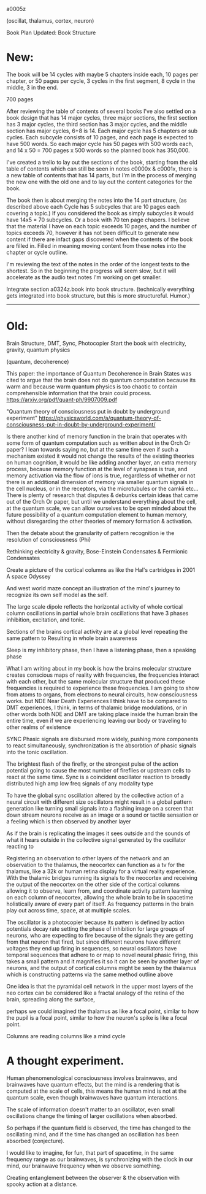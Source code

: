 a0005z

(oscillat, thalamus, cortex, neuron)

Book Plan Updated: Book Structure

# New:

The book will be 14 cycles with maybe 5 chapters inside each, 10 pages per chapter, or 50 pages per cycle, 3 cycles in the first segment, 8 cycle in the middle, 3 in the end.  

700 pages

After reviewing the table of contents of several books I've also settled on a book design that has 14 major cycles, three major sections, the first section has 3 major cycles, the third section has 3 major cycles, and the middle section has major cycles, 6+8 is 14. Each major cycle has 5 chapters or sub cycles. Each subcycle consists of 10 pages, and each page is expected to have 500 words. So each major cycle has 50 pages with 500 words each, and 14 x 50 = 700 pages x 500 words so the planned book has 350,000.

I've created a trello to lay out the sections of the book, starting from the old table of contents which can still be seen in notes c0000x & c0001x, there is a new table of contents that has 14 parts, but I'm in the process of merging the new one with the old one and to lay out the content categories for the book.

The book then is about merging the notes into the 14 part structure, (as described above each Cycle has 5 subcycles that are 10 pages each covering a topic.) If you considered the book as simply subcycles it would have 14x5 = 70 subcycles. Or a book with 70 ten page chapers. I believe that the material I have on each topic exceeds 10 pages, and the number of topics exceeds 70, however it has not been difficult to generate new content if there are infact gaps discovered when the contents of the book are filled in. Filled in meaning moving content from these notes into the chapter or cycle outline.

I'm reviewing the text of the notes in the order of the longest texts to the shortest. So in the beginning the progress will seem slow, but it will accelerate as the audio text notes I'm working on get smaller.

Integrate section a0324z.book into book structure. (technically everything gets integrated into book structure, but this is more structureful. Humor.)

------------------------------------------------------------------------------------------------------------------------------------------------------------------------------------------------------------------------------------------------------------------------------------------------------------------------------------------------

# Old:

Brain Structure, DMT, Sync, Photocopier
Start the book with electricity, gravity, quantum physics

(quantum, decoherence)

This paper: the importance of Quantum Decoherence in Brain States was cited to argue that the brain does not do quantum computation because its warm and because warm quantum physics is too chaotic to contain comprehensible information that the brain could process.
https://arxiv.org/pdf/quant-ph/9907009.pdf


"Quantum theory of consciousness put in doubt by underground experiment"
https://physicsworld.com/a/quantum-theory-of-consciousness-put-in-doubt-by-underground-experiment/

Is there another kind of memory function in the brain that operates with some form of quantum computation such as written about in the Orch Or paper? I lean towards saying no, but at the same time even if such a mechanism existed it would not change the results of the existing theories on human cognition, it would be like adding another layer, an extra memory process, because memory function at the level of synapses is true, and memory activation via the flow of ions is true, regardless of whether or not there is an additional dimension of memory via smaller quantum signals in the cell nucleus, or in the receptors, via the microtubules or the camkii etc... There is plenty of research that disputes & debunks certain ideas that came out of the Orch Or paper, but until we understand everything about the cell, at the quantum scale, we can allow ourselves to be open minded about the future possibility of a quantum computation element to human memory, without disregarding the other theories of memory formation & activation.

Then the debate about the granularity of pattern recognition ie the resolution of consciousness (Phi)

Rethinking electricity & gravity, Bose-Einstein Condensates & Fermionic Condensates

Create a picture of the cortical columns as like the Hal's cartridges in 2001 A space Odyssey

And west world maze concept an illustration of the mind's journey to recognize its own self model as the self.

The large scale dipole reflects the horizontal activity of whole cortical column oscillations in partial whole brain oscillations that have 3 phases inhibition, excitation, and tonic.

Sections of the brains cortical activity are at a global level repeating the same pattern to
Resulting in whole brain awareness

Sleep is my inhibitory phase, then I have a listening phase, then a speaking phase

What I am writing about in my book is how the brains molecular structure creates conscious maps of reality with frequencies, the frequencies interact with each other, but the same molecular structure that produced these frequencies is required to experience these frequencies. I am going to show from atoms to organs, from electrons to neural circuits, how consciousness works. but NDE Near Death Experiences I think have to be compared to DMT experiences, I think, in terms of thalamic bridge modulations, or in other words both NDE and DMT are taking place inside the human brain the entire time, even if we are experiencing leaving our body or traveling to other realms of existence

SYNC
Phasic signals are disbursed more widely, pushing more components to react simultaneously, synchronization is the absorbtion of phasic signals into the tonic oscillation.

The brightest flash of the firefly, or the strongest pulse of the action potential going to cause the most number of fireflies or upstream cells to react at the same time. Sync is a coincident oscillator reaction to broadly distributed high amp low freq signals of any modality type

To have the global sync oscillation altered by the collective action of a neural circuit with different size oscillators might result in a global pattern generation like turning small signals into a flashing image on a screen that down stream neurons receive as an image or a sound or tactile sensation or a feeling which is then observed by another layer

As if the brain is replicating the images it sees outside and the sounds of what it hears outside in the collective signal generated by the oscillator reacting to 

Registering an observation to other layers of the network and an observation to the thalamus, the neocortex can function as a tv for the thalamus, like a 32k or human retina display for a virtual reality experience. With the thalamic bridges running its signals to the neocortex and receiving the output of the neocortex on the other side of the cortical columns allowing it to observe, learn from, and coordinate activity pattern learning on each column of neocortex, allowing the whole brain to be in spacetime holistically aware of every part of itself. As frequency patterns in the brain play out across time, space, at at multiple scales. 

The oscillator is a photocopier because its pattern is defined by action potentials decay rate setting the phase of inhibition for large groups of neurons, who are expecting to fire because of the signals they are getting from that neuron that fired, but since different neurons have different voltages they end up firing in sequences, so neural oscillators have temporal sequences that adhere to or map to novel neural phasic firing, this takes a small pattern and it magnifies it so it can be seen by another layer of neurons, and the output of cortical columns might be seen by the thalamus which is constructing patterns via the same method outline above 

One idea is that the pyramidal cell network in the upper most layers of the neo cortex can be considered like a fractal analogy of the retina of the brain, spreading along the surface,

perhaps we could imagined the thalamus as like a focal point, similar to how the pupil is a focal point, similar to how the neuron's spike is like a focal point.

Columns are reading columns like a mind cycle

  
# A thought experiment.

Human phenomenological consciousness involves brainwaves, and brainwaves have quantum effects, but the mind is a rendering that is computed at the scale of cells, this means the human mind is not at the quantum scale, even though brainwaves have quantum interactions.

The scale of information doesn't matter to an oscillator, even small oscillations change the timing of larger oscillations when absorbed.

So perhaps if the quantum field is observed, the time has changed to the oscillating mind, and if the time has changed an oscillation has been absorbed (conjecture).

I would like to imagine, for fun, that part of spacetime, in the same frequency range as our brainwaves, is synchronizing with the clock in our mind, our brainwave frequency when we observe something.

Creating entanglement between the observer & the observation with spooky action at a distance.